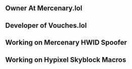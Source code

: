 ## Owner At Mercenary.lol
## Developer of Vouches.lol

## Working on Mercenary HWID Spoofer
## Working on Hypixel Skyblock Macros

